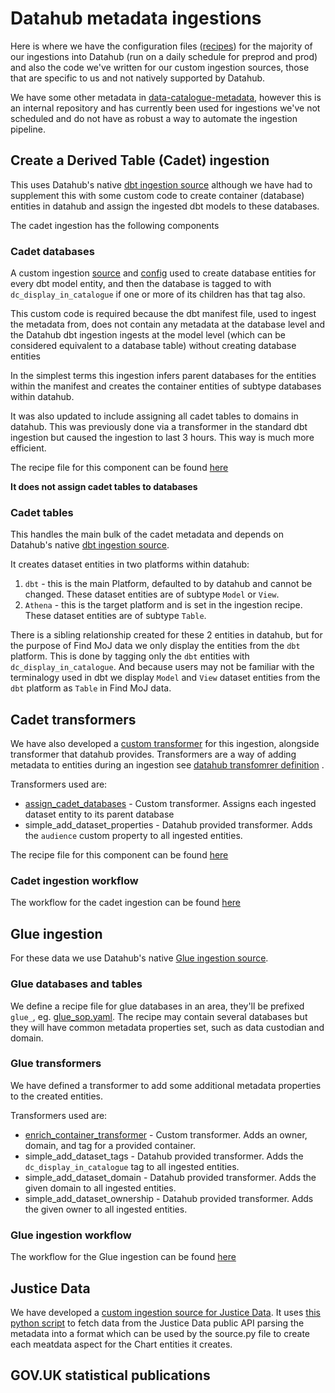 # Datahub metadata ingestions
Here is where we have the configuration files ([recipes](https://datahubproject.io/docs/metadata-ingestion/recipe_overview/)) for the majority of our ingestions into Datahub (run on a daily schedule for preprod and prod) and also the code we've written for our custom ingestion sources, those that are specific to us and not natively supported by Datahub.

We have some other metadata in [data-catalogue-metadata](https://github.com/ministryofjustice/data-catalogue-metadata), however this is an internal repository and has currently been used for ingestions we've not scheduled and do not have as robust a way to automate the ingestion pipeline.


## Create a Derived Table (Cadet) ingestion

This uses Datahub's native [dbt ingestion source](https://datahubproject.io/docs/generated/ingestion/sources/dbt/) although we have had to supplement this with some custom code to create container (database) entities in datahub and assign the ingested dbt models to these databases.

The cadet ingestion has the following components

### Cadet databases
A custom ingestion [source](ingestion/create_cadet_databases_source/source) and [config](ingestion/create_cadet_databases_source/config) used to create database entities for every dbt model entity, and then the database is tagged to with `dc_display_in_catalogue` if one or more of its children has that tag also.

This custom code is required because the dbt manifest file, used to ingest the metadata from, does not contain any metadata at the database level and the Datahub dbt ingestion ingests at the model level (which can be considered equivalent to a database table) without creating database entities

In the simplest terms this ingestion infers parent databases for the entities within the manifest and creates the container entities of subtype databases within datahub. 

It was also updated to include assigning all cadet tables to domains in datahub. This was previously done via a transformer in the standard dbt ingestion but caused the ingestion to last 3 hours. This way is much more efficient.

The recipe file for this component can be found [here](ingestion/create_cadet_databases.yaml)

**It does not assign cadet tables to databases**

### Cadet tables
This handles the main bulk of the cadet metadata and depends on Datahub's native [dbt ingestion source](https://datahubproject.io/docs/generated/ingestion/sources/dbt/). 

It creates dataset entities in two platforms within datahub:
1. `dbt` - this is the main Platform, defaulted to by datahub and cannot be changed. These dataset entities are of subtype `Model` or `View`.
2. `Athena` - this is the target platform and is set in the ingestion recipe. These dataset entities are of subtype `Table`.

There is a sibling relationship created for these 2 entities in datahub, but for the purpose of Find MoJ data we only display the entities from the `dbt` platform. This is done by tagging only the `dbt` entities with `dc_display_in_catalogue`. And because users may not be familiar with the terminalogy used in dbt we display `Model` and `View` dataset entities from the `dbt` platform as `Table` in Find MoJ data.

## Cadet transformers
We have also developed a [custom transformer](https://datahubproject.io/docs/actions/guides/developing-a-transformer/) for this ingestion, alongside transformer that datahub provides. Transformers are a way of adding metadata to entities during an ingestion see [datahub transfomrer definition](https://datahubproject.io/docs/metadata-ingestion/docs/transformer/intro/) .

Transformers used are:
- [assign_cadet_databases](ingestion/transformers/assign_cadet_databases.py) - Custom transformer. Assigns each ingested dataset entity to its parent database
- simple_add_dataset_properties - Datahub provided transformer. Adds the `audience` custom property to all ingested entities.

The recipe file for this component can be found [here](ingestion/cadet.yaml)

### Cadet ingestion workflow
The workflow for the cadet ingestion can be found [here](.github/workflows/ingest-cadet-metadata.yml)

## Glue ingestion
For these data we use Datahub's native [Glue ingestion source](https://datahubproject.io/docs/generated/ingestion/sources/glue/).

### Glue databases and tables
We define a recipe file for glue databases in an area, they'll be prefixed `glue_`, eg. [glue_sop.yaml](ingestion/glue_sop.yaml). The recipe may contain several databases but they will have common metadata properties set, such as data custodian and domain.

### Glue transformers
We have defined a transformer to add some additional metadata properties to the created entities.

Transformers used are:
- [enrich_container_transformer](ingestion/transformers/enrich_container_transformer.py) - Custom transformer. Adds an owner, domain, and tag for a provided container.
- simple_add_dataset_tags - Datahub provided transformer. Adds the `dc_display_in_catalogue` tag to all ingested entities.
- simple_add_dataset_domain - Datahub provided transformer. Adds the given domain to all ingested entities.
- simple_add_dataset_ownership - Datahub provided transformer. Adds the given owner to all ingested entities.

### Glue ingestion workflow
The workflow for the Glue ingestion can be found [here](.github/workflows/ingest-glue-data.yml)

## Justice Data
We have developed a [custom ingestion source for Justice Data](ingestion/justice_data_source/source.py). It uses [this python script](ingestion/justice_data_source/api_client.py) to fetch data from the Justice Data public API parsing the metadata into a format which can be used by the source.py file to create each meatdata aspect for the Chart entities it creates.

## GOV.UK statistical publications 
